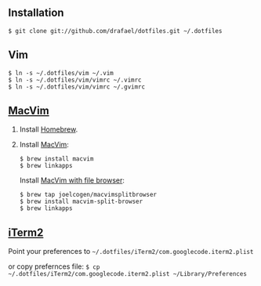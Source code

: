 ## Installation

`$ git clone git://github.com/drafael/dotfiles.git ~/.dotfiles`

## Vim

```
$ ln -s ~/.dotfiles/vim ~/.vim
$ ln -s ~/.dotfiles/vim/vimrc ~/.vimrc
$ ln -s ~/.dotfiles/vim/vimrc ~/.gvimrc
```

## [MacVim](https://code.google.com/p/macvim/)

1.  Install [Homebrew](http://brew.sh).

2.  Install [MacVim](https://code.google.com/p/macvim/):

    ```
    $ brew install macvim
    $ brew linkapps
    ```

    Install [MacVim with file browser](https://github.com/joelcogen/homebrew-macvimsplitbrowser):

    ```
    $ brew tap joelcogen/macvimsplitbrowser
    $ brew install macvim-split-browser
    $ brew linkapps
    ```

## [iTerm2](http://iterm2.com)

Point your preferences to `~/.dotfiles/iTerm2/com.googlecode.iterm2.plist`

or copy prefernces file: `$ cp ~/.dotfiles/iTerm2/com.googlecode.iterm2.plist ~/Library/Preferences`
